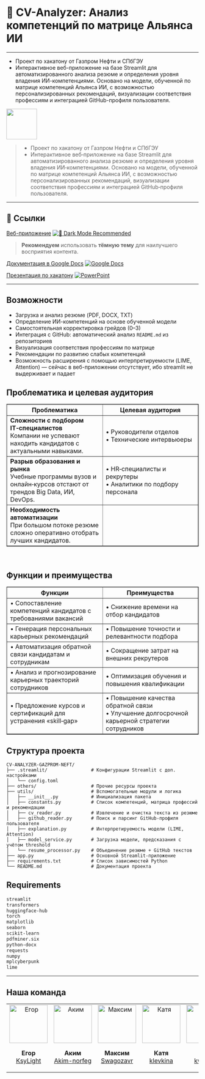# 🤖 CV-Analyzer: Анализ компетенций по матрице Альянса ИИ
---
- Проект по хакатону от Газпром Нефти и СПбГЭУ
- Интерактивное веб-приложение на базе Streamlit для автоматизированного анализа резюме и определения уровня владения ИИ-компетенциями. Основано на модели, обученной по матрице компетенций Альянса ИИ, с возможностью персонализированных рекомендаций, визуализации соответствия профессиям и интеграцией GitHub-профиля пользователя.

<img src="https://img.shields.io/badge/Streamlit-FF4B4B?style=flat&logo=streamlit" width="80"/>

> - Проект по хакатону от Газпром Нефти и СПбГЭУ  
> - Интерактивное веб‑приложение на базе Streamlit для автоматизированного анализа резюме и определения уровня владения ИИ‑компетенциями. Основано на модели, обученной по матрице компетенций Альянса ИИ, с возможностью персонализированных рекомендаций, визуализации соответствия профессиям и интеграцией GitHub‑профиля пользователя.
---
## 🔗 Ссылки

[Веб-приложение](https://cv-analyzer-gazprom-neft.streamlit.app/)
[![🌙 Dark Mode Recommended](https://img.shields.io/badge/theme-dark-blue?style=flat&logo=github)](https://cv-analyzer-gazprom-neft.streamlit.app/)
> **Рекомендуем** использовать **тёмную тему** для наилучшего восприятия контента.

[Документация в Google Docs](https://docs.google.com/document/d/1lgbiqXAzj9J_sWFw-ep4w4qTQOpA2A_-5ieAzwoP62M/edit?tab=t.0)
[![Google Docs](https://img.shields.io/badge/Google%20Docs-blue?style=flat)](https://docs.google.com/document/d/1lgbiqXAzj9J_sWFw-ep4w4qTQOpA2A_-5ieAzwoP62M/edit?tab=t.0)

[Презентация по хакатону]()
[![PowerPoint](https://img.shields.io/badge/PowerPoint-darkorange?style=flat&logo=microsoft-powerpoint)](https://www.office.com/launch/powerpoint?auth=2&appid=ВАШ_ИД_ПРЕЗЕНТАЦИИ)

---

## Возможности

- Загрузка и анализ резюме (PDF, DOCX, TXT)
- Определение ИИ-компетенций на основе обученной модели
- Самостоятельная корректировка грейдов (0–3)
- Интеграция с GitHub: автоматический анализ `README.md` из репозиториев
- Визуализация соответствия профессиям по матрице
- Рекомендации по развитию слабых компетенций
- Возможность расширения с помощью интерпретируемости (LIME, Attention) — сейчас в веб-приложении отсутствует, ибо streamlit не выдерживает и падает

## Проблематика и целевая аудитория

<table style="table-layout: fixed; width: 100%; border-collapse: collapse;" border="1">
  <colgroup>
    <col style="width: 50%;" />
    <col style="width: 50%;" />
  </colgroup>
  <thead>
    <tr>
      <th><strong>Проблематика</strong></th>
      <th><strong>Целевая аудитория</strong></th>
    </tr>
  </thead>
  <tbody>
    <tr>
      <td>
        <strong>Сложности с подбором IT‑специалистов</strong><br>
        Компании не успевают находить кандидатов с актуальными навыками.
      </td>
      <td>
        • Руководители отделов<br>
        • Технические интервьюеры
      </td>
    </tr>
    <tr>
      <td>
        <strong>Разрыв образования и рынка</strong><br>
        Учебные программы вузов и онлайн‑курсов отстают от трендов Big Data, ИИ, DevOps.
      </td>
      <td>
        • HR‑специалисты и рекрутеры<br>
        • Аналитики по подбору персонала
      </td>
    </tr>
    <tr>
      <td>
        <strong>Необходимость автоматизации</strong><br>
        При большом потоке резюме сложно оперативно отобрать лучших кандидатов.
      </td>
      <td></td>
    </tr>
  </tbody>
</table>

<br/>

## Функции и преимущества

<table style="table-layout: fixed; width: 100%; border-collapse: collapse;" border="1">
  <colgroup>
    <col style="width: 50%;" />
    <col style="width: 50%;" />
  </colgroup>
  <thead>
    <tr>
      <th><strong>Функции</strong></th>
      <th><strong>Преимущества</strong></th>
    </tr>
  </thead>
  <tbody>
    <tr>
      <td>• Сопоставление компетенций кандидатов с требованиями вакансий</td>
      <td>• Снижение времени на отбор кандидатов</td>
    </tr>
    <tr>
      <td>• Генерация персональных карьерных рекомендаций</td>
      <td>• Повышение точности и релевантности подбора</td>
    </tr>
    <tr>
      <td>• Автоматизация обратной связи кандидатам и сотрудникам</td>
      <td>• Сокращение затрат на внешних рекрутеров</td>
    </tr>
    <tr>
      <td>• Анализ и прогнозирование карьерных траекторий сотрудников</td>
      <td>• Оптимизация обучения и повышения квалификации</td>
    </tr>
    <tr>
      <td>• Предложение курсов и сертификаций для устранения «skill‑gap»</td>
      <td>• Повышение качества обратной связи<br>• Улучшение долгосрочной карьерной стратегии сотрудников</td>
    </tr>
  </tbody>
</table>

## Структура проекта

```plaintext
CV-ANALYZER-GAZPROM-NEFT/
├── .streamlit/                # Конфигурации Streamlit с доп. настройками
│   └── config.toml
├── others/                    # Прочие ресурсы проекта
├── utils/                     # Вспомогательные модули и логика
│   ├── __init__.py            # Инициализация пакета
│   ├── constants.py           # Список компетенций, матрица профессий и рекомендации
│   ├── cv_reader.py           # Извлечение и очистка текста из резюме
│   ├── github_reader.py       # Поиск и парсинг GitHub-профиля пользователя
│   ├── explanation.py         # Интерпретируемость модели (LIME, Attention)
│   ├── model_service.py       # Загрузка модели, предсказания с учётом threshold
│   └── resume_processor.py    # Объединение резюме + GitHub текстов
├── app.py                     # Основной Streamlit-приложение
├── requirements.txt           # Список зависимостей Python
└── README.md                  # Документация проекта
```

## Requirements

```bash
streamlit
transformers
huggingface-hub
torch
matplotlib
seaborn
scikit-learn
pdfminer.six
python-docx
requests
numpy
mplcyberpunk
lime
```
---

## Наша команда

<table>
  <tr>
    <td align="center">
      <img src="https://github.com/KsyLight.png?size=100" width="100" alt="Егор"/>
      <p><strong>Егор</strong><br/><a href="https://github.com/KsyLight">KsyLight</a></p>
    </td>
    <td align="center">
      <img src="https://github.com/Akim-norfeg.png?size=100" width="100" alt="Аким"/>
      <p><strong>Аким</strong><br/><a href="https://github.com/Akim-norfeg">Akim-norfeg</a></p>
    </td>
    <td align="center">
      <img src="https://github.com/Swagozavr.png?size=100" width="100" alt="Максим"/>
      <p><strong>Максим</strong><br/><a href="https://github.com/Swagozavr">Swagozavr</a></p>
    </td>
    <td align="center">
      <img src="https://github.com/klevkina.png?size=100" width="100" alt="Катя"/>
      <p><strong>Катя</strong><br/><a href="https://github.com/klevkina">klevkina</a></p>
    </td>
    <td align="center">
      <img src="https://github.com/kwarkw.png?size=100" width="100" alt="Аня"/>
      <p><strong>Аня</strong><br/><a href="https://github.com/kwarkw">kwarkw</a></p>
    </td>
  </tr>
</table>
